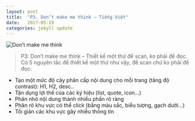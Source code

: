 ```yaml
---
layout: post
title:  "P3. Don’t make me think – Tiếng Việt"
date:   2017-05-19
categories: jekyll update
---
```

![Don’t make me think](https://uxvietnam.com/wp-content/uploads/2017/03/4934854016_66ff64de1d_b.jpg)
>P3: Don’t make me think – Thiết kế một thứ để scan, ko phải để đọc.
Có 5 nguyên tắc để thiết kế một thứ như vậy, để scan chứ ko phải để đọc:

- Tạo một mức độ cây phân cấp nội dung cho mỗi trang (tăng độ contrast): H1, H2, desc..
- Tận dụng lợi thế của các ký hiệu (list, quote, icon…)
- Phân nhỏ nội dung thành nhiều phần rõ ràng
- Phân rõ khu vực có thể click (bằng màu sắc, biểu tượng, gạch dưới…)
- Tối giản các khu vực gây nhiễu thông tin

 